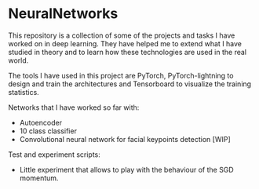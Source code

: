 # NeuralNetworks
This repository is a collection of some of the projects and tasks I have worked on in deep learning. They have helped me to extend what I have studied in theory and to learn how these technologies are used in the real world.

 The tools I have used in this project are PyTorch, PyTorch-lightning to design and train the architectures and Tensorboard to visualize the training statistics.

Networks that I have worked so far with:
- Autoencoder
- 10 class classifier 
- Convolutional neural network for facial keypoints detection [WIP]

Test and experiment scripts:
- Little experiment that allows to play with the behaviour of the SGD momentum. 
